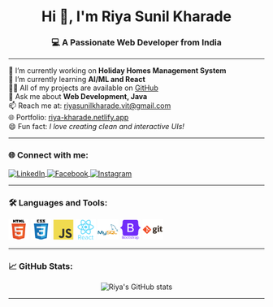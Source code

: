 

<h1 align="center">Hi 👋, I'm Riya Sunil Kharade</h1>
<h3 align="center">💻 A Passionate Web Developer from India</h3>

---
🎯 I’m currently working on **Holiday Homes Management System**  
🌱 I’m currently learning **AI/ML and React**  
👩‍💻 All of my projects are available on [GitHub](https://github.com/riya-kharade)  
💬 Ask me about **Web Development, Java**  
📫 Reach me at: [riyasunilkharade.vit@gmail.com](mailto:riyasunilkharade.vit@gmail.com)  
🌐 Portfolio: [riya-kharade.netlify.app](https://riya-kharade.netlify.app)  
😄 Fun fact: *I love creating clean and interactive UIs!*



---

### 🌐 Connect with me:
<p align="left">
  <a href="https://www.linkedin.com/in/riya-kharade-9228ba341?utm_source=share&utm_campaign=share_via&utm_content=profile&utm_medium=android_app" target="_blank">
    <img align="center" src="https://cdn.jsdelivr.net/npm/simple-icons@v4/icons/linkedin.svg" alt="LinkedIn" height="30" width="40" />
  </a>
  <a href="https://www.facebook.com/share/146pZMWnDV/" target="_blank">
    <img align="center" src="https://cdn.jsdelivr.net/npm/simple-icons@v4/icons/facebook.svg" alt="Facebook" height="30" width="40" />
  </a>
  <a href="https://www.instagram.com/riiyaasunil?igsh=MW12bW5nbXhkdTZoeQ==" target="_blank">
    <img align="center" src="https://cdn.jsdelivr.net/npm/simple-icons@v4/icons/instagram.svg" alt="Instagram" height="30" width="40" />
  </a>
</p>

---

### 🛠️ Languages and Tools:
<p align="left">
  <img src="https://raw.githubusercontent.com/devicons/devicon/master/icons/html5/html5-original-wordmark.svg" alt="HTML5" width="40" height="40"/>
  <img src="https://raw.githubusercontent.com/devicons/devicon/master/icons/css3/css3-original-wordmark.svg" alt="CSS3" width="40" height="40"/>
  <img src="https://raw.githubusercontent.com/devicons/devicon/master/icons/javascript/javascript-original.svg" alt="JavaScript" width="40" height="40"/>
  <img src="https://raw.githubusercontent.com/devicons/devicon/master/icons/react/react-original-wordmark.svg" alt="React" width="40" height="40"/>
  <img src="https://raw.githubusercontent.com/devicons/devicon/master/icons/mysql/mysql-original-wordmark.svg" alt="MySQL" width="40" height="40"/>
  <img src="https://raw.githubusercontent.com/devicons/devicon/master/icons/bootstrap/bootstrap-plain-wordmark.svg" alt="Bootstrap" width="40" height="40"/>
  <img src="https://raw.githubusercontent.com/devicons/devicon/master/icons/git/git-original-wordmark.svg" alt="Git" width="40" height="40"/>
</p>

---

### 📈 GitHub Stats:
<p align="center">
  <img src="https://github-readme-stats.vercel.app/api?username=riya-kharade&show_icons=true&theme=default" alt="Riya's GitHub stats"/>
</p>

---


